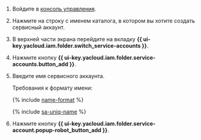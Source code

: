 1. Войдите в [консоль управления]({{link-console-main}}).
1. Нажмите на строку с именем каталога, в котором вы хотите создать сервисный аккаунт.
1. В верхней части экрана перейдите на вкладку **{{ ui-key.yacloud.iam.folder.switch_service-accounts }}**.
1. Нажмите кнопку **{{ ui-key.yacloud.iam.folder.service-accounts.button_add }}**.
1. Введите имя сервисного аккаунта.

   Требования к формату имени:

   {% include [name-format](../name-format.md) %}

   {% include [sa-uniq-name](sa-uniq-name.md) %}

1. Нажмите кнопку **{{ ui-key.yacloud.iam.folder.service-account.popup-robot_button_add }}**.